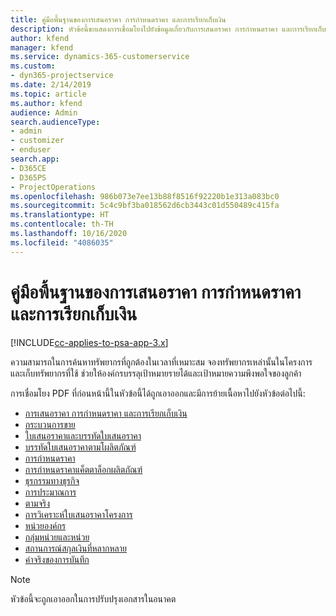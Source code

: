 ```yaml
---
title: คู่มือพื้นฐานของการเสนอราคา การกำหนดราคา และการเรียกเก็บเงิน
description: หัวข้อนี้ขะแสดงการเชื่อมโยงไปยังข้อมูลเกี่ยวกับการเสนอราคา การกำหนดราคา และการเรียกเก็บเงินขั้นพื้นฐานใน Project Service Automation
author: kfend
manager: kfend
ms.service: dynamics-365-customerservice
ms.custom:
- dyn365-projectservice
ms.date: 2/14/2019
ms.topic: article
ms.author: kfend
audience: Admin
search.audienceType:
- admin
- customizer
- enduser
search.app:
- D365CE
- D365PS
- ProjectOperations
ms.openlocfilehash: 986b073e7ee13b88f8516f92220b1e313a083bc0
ms.sourcegitcommit: 5c4c9bf3ba018562d6cb3443c01d550489c415fa
ms.translationtype: HT
ms.contentlocale: th-TH
ms.lasthandoff: 10/16/2020
ms.locfileid: "4086035"
---
```

# <a name="basic-guide-to-quoting-pricing-and-billing"></a>คู่มือพื้นฐานของการเสนอราคา การกำหนดราคา และการเรียกเก็บเงิน

[!INCLUDE[cc-applies-to-psa-app-3.x](../../includes/cc-applies-to-psa-app-3x.md)]

ความสามารถในการค้นหาทรัพยากรที่ถูกต้องในเวลาที่เหมาะสม จองทรัพยากรเหล่านั้นในโครงการ และเก็บทรัพยากรที่ใช้ ช่วยให้องค์กรบรรลุเป้าหมายรายได้และเป้าหมายความพึงพอใจของลูกค้า 

การเชื่อมโยง PDF ที่ก่อนหน้านี้ในหัวข้อนี้ได้ถูกเอาออกและมีการย้ายเนื้อหาไปยังหัวข้อต่อไปนี้:

- [การเสนอราคา การกำหนดราคา และการเรียกเก็บเงิน](../quote-bill-price.md)
- [กระบวนการขาย](../basic-sales-process.md)
- [ใบเสนอราคาและบรรทัดใบเสนอราคา](../basic-quote-lines.md)
- [บรรทัดใบเสนอราคาตามโผลิตภัณฑ์](../product-based-quote-lines.md)
- [การกำหนดราคา](../basic-pricing.md)
- [การกำหนดราคาแค็ตตาล็อกผลิตภัณฑ์](../product-catalog-pricing.md)
- [ธุรกรรมทางธุรกิจ](../basic-business-transactions.md)
- [การประมาณการ](../estimates.md)
- [ตามจริง](../actuals.md)
- [การวิเคราะห์ใบเสนอราคาโครงการ](../basic-analyzing-quotes.md)
- [หน่วยองค์กร](../advanced-organizational.md)
- [กลุ่มหน่วยและหน่วย](../advanced-units.md)
- [สถานการณ์สกุลเงินที่หลากหลาย](../advanced-currency.md)
- [ค่าจริงของการบันทึก](../advanced-actuals.md)

> [!NOTE]
> หัวข้อนี้จะถูกเอาออกในการปรับปรุงเอกสารในอนาคต 
